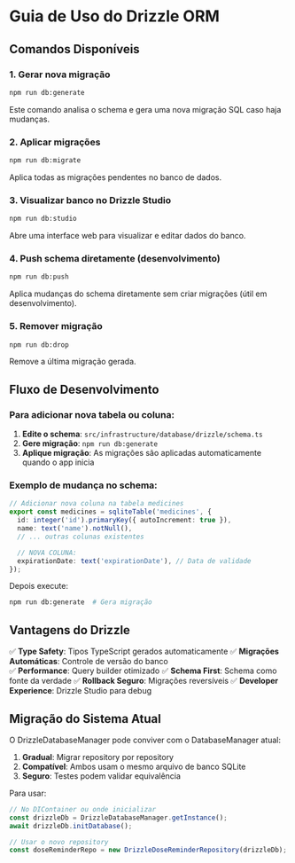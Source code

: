 # Guia de Uso do Drizzle ORM

## Comandos Disponíveis

### 1. Gerar nova migração

```bash
npm run db:generate
```

Este comando analisa o schema e gera uma nova migração SQL caso haja mudanças.

### 2. Aplicar migrações

```bash
npm run db:migrate
```

Aplica todas as migrações pendentes no banco de dados.

### 3. Visualizar banco no Drizzle Studio

```bash
npm run db:studio
```

Abre uma interface web para visualizar e editar dados do banco.

### 4. Push schema diretamente (desenvolvimento)

```bash
npm run db:push
```

Aplica mudanças do schema diretamente sem criar migrações (útil em desenvolvimento).

### 5. Remover migração

```bash
npm run db:drop
```

Remove a última migração gerada.

## Fluxo de Desenvolvimento

### Para adicionar nova tabela ou coluna:

1. **Edite o schema**: `src/infrastructure/database/drizzle/schema.ts`
2. **Gere migração**: `npm run db:generate`
3. **Aplique migração**: As migrações são aplicadas automaticamente quando o app inicia

### Exemplo de mudança no schema:

```typescript
// Adicionar nova coluna na tabela medicines
export const medicines = sqliteTable('medicines', {
  id: integer('id').primaryKey({ autoIncrement: true }),
  name: text('name').notNull(),
  // ... outras colunas existentes

  // NOVA COLUNA:
  expirationDate: text('expirationDate'), // Data de validade
});
```

Depois execute:

```bash
npm run db:generate  # Gera migração
```

## Vantagens do Drizzle

✅ **Type Safety**: Tipos TypeScript gerados automaticamente
✅ **Migrações Automáticas**: Controle de versão do banco  
✅ **Performance**: Query builder otimizado
✅ **Schema First**: Schema como fonte da verdade
✅ **Rollback Seguro**: Migrações reversíveis
✅ **Developer Experience**: Drizzle Studio para debug

## Migração do Sistema Atual

O DrizzleDatabaseManager pode conviver com o DatabaseManager atual:

1. **Gradual**: Migrar repository por repository
2. **Compatível**: Ambos usam o mesmo arquivo de banco SQLite
3. **Seguro**: Testes podem validar equivalência

Para usar:

```typescript
// No DIContainer ou onde inicializar
const drizzleDb = DrizzleDatabaseManager.getInstance();
await drizzleDb.initDatabase();

// Usar o novo repository
const doseReminderRepo = new DrizzleDoseReminderRepository(drizzleDb);
```
